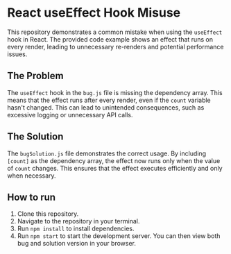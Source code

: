 # React useEffect Hook Misuse

This repository demonstrates a common mistake when using the `useEffect` hook in React.  The provided code example shows an effect that runs on every render, leading to unnecessary re-renders and potential performance issues.

## The Problem

The `useEffect` hook in the `bug.js` file is missing the dependency array.  This means that the effect runs after every render, even if the `count` variable hasn't changed. This can lead to unintended consequences, such as excessive logging or unnecessary API calls. 

## The Solution

The `bugSolution.js` file demonstrates the correct usage. By including `[count]` as the dependency array, the effect now runs only when the value of `count` changes. This ensures that the effect executes efficiently and only when necessary.

## How to run

1. Clone this repository.
2. Navigate to the repository in your terminal.
3. Run `npm install` to install dependencies.
4. Run `npm start` to start the development server.  You can then view both bug and solution version in your browser.